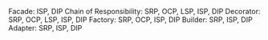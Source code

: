 Facade: ISP, DIP
Chain of Responsibility: SRP, OCP, LSP, ISP, DIP
Decorator: SRP, OCP, LSP, ISP, DIP
Factory: SRP, OCP, ISP, DIP
Builder: SRP, ISP, DIP
Adapter: SRP, ISP, DIP
